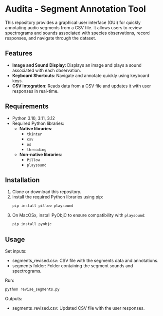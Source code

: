 # Audita - Segment Annotation Tool

This repository provides a graphical user interface (GUI) for quickly annotating audio segments from a CSV file. It allows users to review spectrograms and sounds associated with species observations, record responses, and navigate through the dataset.

## Features

- **Image and Sound Display**: Displays an image and plays a sound associated with each observation.
- **Keyboard Shortcuts**: Navigate and annotate quickly using keyboard keys.
- **CSV Integration**: Reads data from a CSV file and updates it with user responses in real-time.

## Requirements

- Python 3.10, 3.11, 3.12
- Required Python libraries:
  - **Native libraries**:
    - `tkinter`
    - `csv`
    - `os`
    - `threading`
  - **Non-native libraries**:
    - `Pillow`
    - `playsound`

## Installation

1. Clone or download this repository.
2. Install the required Python libraries using pip:
   ```bash
   pip install pillow playsound
   ```
3. On MacOSx, install PyObjC to ensure compatibility with `playsound`:
   ```bash
   pip install pyobjc
   ```
## Usage
Set inputs:
  - segments_revised.csv: CSV file with the segments data and annotations.
  - segments folder: Folder containing the segment sounds and spectrograms.

Run:
  ```bash
  python revise_segments.py
  ```

Outputs:
  - segments_revised.csv: Updated CSV file with the user responses.
